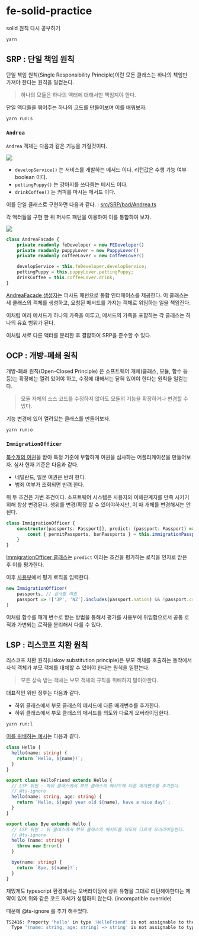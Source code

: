 # fe-solid-practice
solid 원칙 다시 공부하기

```bash
yarn
```

## SRP : 단일 책임 원칙

단일 책임 원칙(Single Responsibility Principle)이란 모든 클래스는 하나의 책임만 가져야 한다는 원칙을 일컫는다.

> 하나의 모듈은 하나의 액터에 대해서만 책임져야 한다.

단일 액터들을 묶어주는 하나의 코드를 만들어보며 이를 배워보자.

```bash
yarn run:s 
```

### `Andrea` 

`Andrea` 객체는 다음과 같은 기능을 가질것이다.

[![](https://mermaid.ink/img/pako:eNpNj7sKwzAMRX_FaGppviBbabsXsnoRtpya-oUjB0LIv9fk0fZO4twDkmZQURO0oBwOw91in9HLIGpWIq5BZ0Ixb0yIi9A0koupozxaRafzr0nEbEP_LClN_1xnG963aAx99eVot0ADnrJHq-sp6y4J_CJPEto6ajJYHEuQYalqSRqZHtpyzNAadAM1gIVjNwUFLedCh7R_tFvLB3JCS3I)](https://mermaid.live/edit#pako:eNpNj7sKwzAMRX_FaGppviBbabsXsnoRtpya-oUjB0LIv9fk0fZO4twDkmZQURO0oBwOw91in9HLIGpWIq5BZ0Ixb0yIi9A0koupozxaRafzr0nEbEP_LClN_1xnG963aAx99eVot0ADnrJHq-sp6y4J_CJPEto6ajJYHEuQYalqSRqZHtpyzNAadAM1gIVjNwUFLedCh7R_tFvLB3JCS3I)

* `developService()` 는 서비스를 개발하는 메서드 이다. 리턴값은 수행 가능 여부 boolean 이다.
* `pettingPuppy()` 는 강아지를 쓰다듬는 메서드 이다. 
* `drinkCoffee()` 는 커피를 마시는 메서드 이다. 

이를 단일 클래스로 구현하면 다음과 같다. : [src/SRP/bad/Andrea.ts](src/SRP/bad/Andrea.ts)

각 액터들을 구현 한 뒤 퍼사드 패턴을 이용하여 이를 통합하여 보자.

[![](https://mermaid.ink/img/pako:eNp1kc1qwzAQhF9F7CmlyQuIXkJ-TjkEctVlkcapqC0JWTKE1O9eY8fEodGe9PPNzg57J-0NSJKuuW33lq-RG-XEUFtnIvjImg3E1-9mI46HPTrUPiCWkHMO4XbyXZnY-aoCCogUn2ayuCB2VmP18RYKSMm66-hWQEy07mcym4kx4zLFfXoXJdd-qXtGe8rezfEiWqRdmP0frZ8_p3q90ZoaxIatGRY1tlGUvtFAkRyOBhXnOilSrh_QHAwnHIxNPpKsuG6xJs7JX25Ok0wxY4Ye-35Q_R-YoKgq)](https://mermaid.live/edit#pako:eNp1kc1qwzAQhF9F7CmlyQuIXkJ-TjkEctVlkcapqC0JWTKE1O9eY8fEodGe9PPNzg57J-0NSJKuuW33lq-RG-XEUFtnIvjImg3E1-9mI46HPTrUPiCWkHMO4XbyXZnY-aoCCogUn2ayuCB2VmP18RYKSMm66-hWQEy07mcym4kx4zLFfXoXJdd-qXtGe8rezfEiWqRdmP0frZ8_p3q90ZoaxIatGRY1tlGUvtFAkRyOBhXnOilSrh_QHAwnHIxNPpKsuG6xJs7JX25Ok0wxY4Ye-35Q_R-YoKgq)

``` typescript
class AndreaFacade {
	private readonly feDeveloper = new FEDeveloper()
	private readonly puppyLover = new PuppyLover()
	private readonly coffeeLover = new CoffeeLover()

	developService = this.feDeveloper.developService;
	pettingPuppy = this.puppyLover.pettingPuppy;
	drinkCoffee = this.coffeeLover.drink;
}
```

[AndreaFacade 생성자](src/SRP/good/AndreaFacade.ts)는 퍼사드 패턴으로 통합 인터페이스를 제공한다.
이 클래스는 세 클래스의 객체를 생성하고, 요청된 메서드를 가지는 객체로 위임하는 일을 책임진다.

이처럼 여러 메서드가 하나의 가족을 이루고, 메서드의 가족을 포함하는 각 클래스는 하나의 유효 범위가 된다.

이처럼 서로 다른 액터를 분리한 후 결합하여 SRP을 준수할 수 있다.

## OCP : 개방-폐쇄 원칙

개방-폐쇄 원칙(Open-Closed Principle) 은 소프트웨어 개체(클래스, 모듈, 함수 등등)는 확장에는 열려 있어야 하고, 수정에 대해서는 닫혀 있어야 한다는 원칙을 일컫는다.

> 모듈 자체의 소스 코드를 수정하지 않아도 모듈의 기능을 확장하거나 변경할 수 있다.

기능 변경에 있어 열려있는 클래스를 만들어보자.

```bash
yarn run:o 
```

### `ImmigrationOfficer`

[복수개의 여권](src/OCP/common/fixture.ts)을 받아 특정 기준에 부합하게 여권을 심사하는 어플리케이션을 만들어보자.
심사 현재 기준은 다음과 같다.

* 네덜란드, 일본 여권은 반려 한다.
* 범죄 여부가 조회되면 반려 한다.

위 두 조건은 가변 조건이다. 소프트웨어 시스템은 사용자와 이해관계자를 만족 시키기 위해 항상 변경된다.
행위를 변경/확장 할 수 있어야하지만, 이 때 개체를 변경해서는 안된다.

``` ts
class ImmigrationOfficer {
	constructor(passports: Passport[], predict: (passport: Passport) => boolean) {
		const { permitPassports, banPassports } = this.immigrationPassports(passports, predict)
    }
}
```

[ImmigrationOfficer 클래스](src/OCP/good/ImmigrationOfficer.ts)는 `predict` 이라는 조건을 평가하는 로직을 인자로 받은 후 이를 평가한다.

이후 [사용부](src/OCP/index.ts)에서 평가 로직을 입력한다.

```ts
new ImmigrationOfficer(
	passports, // 심사할 여권
	passport => !['JP', 'NZ'].includes(passport.nation) && !passport.crime // 판단 기준
)
``` 

이처럼 함수를 매개 변수로 받는 방법을 통해서 평가를 사용부에 위임함으로서 공통 로직과 가변되는 로직을 분리해서 다룰 수 있다.
 
## LSP : 리스코프 치환 원칙 

리스코프 치환 원칙(Liskov substitution principle)은 부모 객체를 호출하는 동작에서 자식 객체가 부모 객체를 대체할 수 있어야 한다는 원칙을 일컫는다.

> 모든 상속 받는 객체는 부모 객체의 규칙을 위배하지 말아야한다.

대표적인 위반 징후는 다음과 같다.

* 하위 클래스에서 부모 클래스의 메서드에 다른 매개변수를 추가한다. 
* 하위 클래스에서 부모 클래스의 메서드를 의도와 다르게 오버라이딩한다.

```bash
yarn run:l 
```

[이를 위배하는 예시](src/LSP/bad/hello.ts)는 다음과 같다.

```ts
class Hello {
  hello(name: string) {
    return `Hello, ${name}!`;
  }
}

export class HelloFriend extends Hello {
  // LSP 위반 : 하위 클래스에서 부모 클래스의 메서드에 다른 매개변수를 추가한다.
  // @ts-ignore
  hello(name: string, age: string) {
    return `Hello, ${age} year old ${name}, have a nice day!`;
  }
}

export class Bye extends Hello {
  // LSP 위반 : 위 클래스에서 부모 클래스의 메서드를 의도와 다르게 오버라이딩한다.
  // @ts-ignore
  hello (name: string) {
    throw new Error()
  }

  bye(name: string) {
    return `Bye, ${name}!`;
  }
}
```

재밌게도 typescript 환경에서는 오버라이딩에 상위 유형을 그대로 리턴해야한다는 제약이 있어
위와 같은 코드 자체가 성립하지 않는다. (incompatible override)

때문에 @ts-ignore 를 추가 해주었다.

```bash
TS2416: Property 'hello' in type 'HelloFriend' is not assignable to the same property in base type 'Hello'. 
  Type '(name: string, age: string) => string' is not assignable to type '(name: string) => string'.
```

